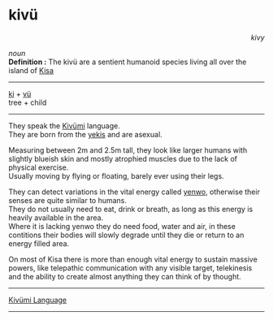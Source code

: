 
# kivü

<div align="right"><i>kivy</i></div>

*noun*  
**Definition :** The kivü are a sentient humanoid species living all over the island of [Kisa](../../Kivümi%20Language/Kivümi%20Dictionary/Kisa.md)  

---

[ki](../../Kivümi%20Language/Kivümi%20Dictionary/ki.md) + [vü](../../Kivümi%20Language/Kivümi%20Dictionary/vü.md)  
tree + child  

---

They speak the [Kivümi](../../Kivümi%20Language/) language.  
They are born from the [yekis](yeki.md) and are asexual.  

Measuring between 2m and 2.5m tall, they look like larger humans with slightly blueish skin and mostly atrophied muscles due to the lack of physical exercise.  
Usually moving by flying or floating, barely ever using their legs.  

They can detect variations in the vital energy called [yenwo](../../Kivümi%20Language/Kivümi%20Dictionary/yenwo.md), otherwise their senses are quite similar to humans.  
They do not usually need to eat, drink or breath, as long as this energy is heavily available in the area.  
Where it is lacking yenwo they do need food, water and air, in these contitions their bodies will slowly degrade until they die or return to an energy filled area.

On most of Kisa there is more than enough vital energy to sustain massive powers, like telepathic communication with any visible target, telekinesis and the ability to create almost anything they can think of by thought.

---

[Kivümi Language](../../Kivümi%20Language/)

---
